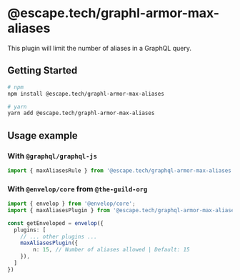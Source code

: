 # @escape.tech/graphl-armor-max-aliases

This plugin will limit the number of aliases in a GraphQL query.

## Getting Started

```bash
# npm
npm install @escape.tech/graphl-armor-max-aliases

# yarn
yarn add @escape.tech/graphl-armor-max-aliases
```

## Usage example

### With `@graphql/graphql-js`

```typescript
import { maxAliasesRule } from '@escape.tech/graphql-armor-max-aliases';
```

### With `@envelop/core` from `@the-guild-org`

```typescript
import { envelop } from '@envelop/core';
import { maxAliasesPlugin } from '@escape.tech/graphql-armor-max-aliases';

const getEnveloped = envelop({
  plugins: [
    // ... other plugins ...
    maxAliasesPlugin({
        n: 15, // Number of aliases allowed | Default: 15
    }),
  ]
})
```
